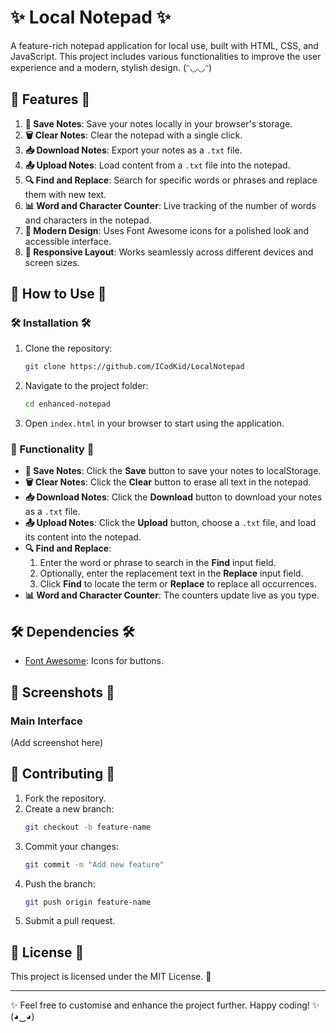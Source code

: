 # ✨ Local Notepad ✨

A feature-rich notepad application for local use, built with HTML, CSS, and JavaScript. This project includes various functionalities to improve the user experience and a modern, stylish design. (ᵔ◡◡ᵔ)

## 🌟 Features 🌟

1. **📝 Save Notes**: Save your notes locally in your browser's storage.
2. **🗑️ Clear Notes**: Clear the notepad with a single click.
3. **📥 Download Notes**: Export your notes as a `.txt` file.
4. **📤 Upload Notes**: Load content from a `.txt` file into the notepad.
5. **🔍 Find and Replace**: Search for specific words or phrases and replace them with new text.
6. **📊 Word and Character Counter**: Live tracking of the number of words and characters in the notepad.
7. **🎨 Modern Design**: Uses Font Awesome icons for a polished look and accessible interface.
8. **📱 Responsive Layout**: Works seamlessly across different devices and screen sizes.

## 🚀 How to Use 🚀

### 🛠️ Installation 🛠️

1. Clone the repository:
   ```bash
   git clone https://github.com/ICodKid/LocalNotepad
   ```
2. Navigate to the project folder:
   ```bash
   cd enhanced-notepad
   ```
3. Open `index.html` in your browser to start using the application.

### 🔧 Functionality 🔧

- **📝 Save Notes**: Click the **Save** button to save your notes to localStorage.
- **🗑️ Clear Notes**: Click the **Clear** button to erase all text in the notepad.
- **📥 Download Notes**: Click the **Download** button to download your notes as a `.txt` file.
- **📤 Upload Notes**: Click the **Upload** button, choose a `.txt` file, and load its content into the notepad.
- **🔍 Find and Replace**:
  1. Enter the word or phrase to search in the **Find** input field.
  2. Optionally, enter the replacement text in the **Replace** input field.
  3. Click **Find** to locate the term or **Replace** to replace all occurrences.
- **📊 Word and Character Counter**: The counters update live as you type.

## 🛠️ Dependencies 🛠️

- [Font Awesome](https://fontawesome.com/): Icons for buttons.

## 📸 Screenshots 📸

### Main Interface

(Add screenshot here)

## 🤝 Contributing 🤝

1. Fork the repository.
2. Create a new branch:
   ```bash
   git checkout -b feature-name
   ```
3. Commit your changes:
   ```bash
   git commit -m "Add new feature"
   ```
4. Push the branch:
   ```bash
   git push origin feature-name
   ```
5. Submit a pull request.

## 📜 License 📜

This project is licensed under the MIT License. 📝

---

✨ Feel free to customise and enhance the project further. Happy coding! ✨ (◕‿◕)

